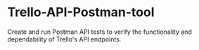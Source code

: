 # Trello-API-Postman-tool
Create and run Postman API tests to verify the functionality and dependability of Trello's API endpoints. 
